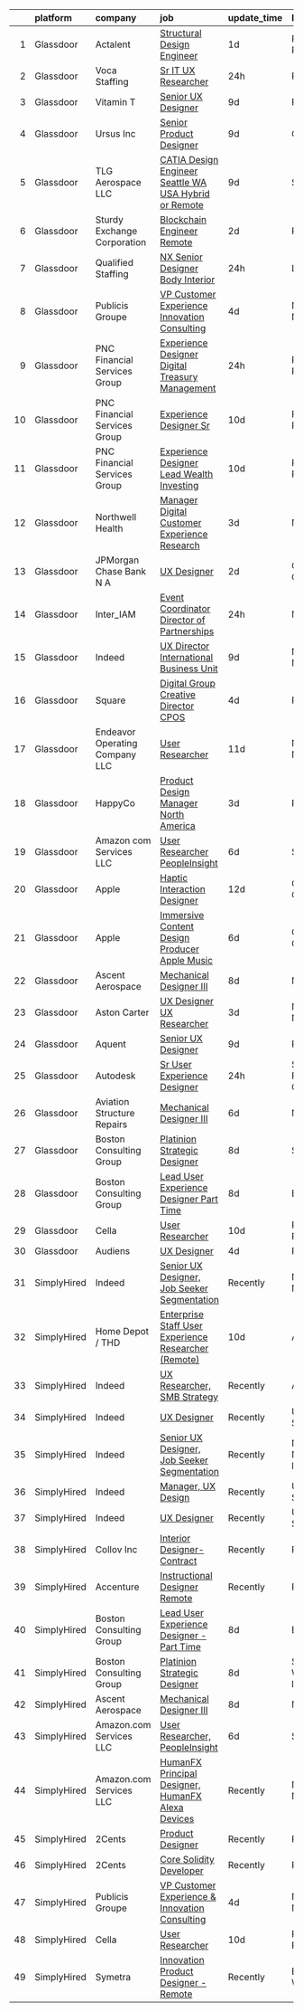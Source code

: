 

|    | platform    | company                         | job                                                                                                                                                                                                                                                                                                                                                                                                                                                                                                                                                                                                                                                                                                                                                                                                                                                                                                                                                                                                                                                                                                                                                                                                                                                                                                                                                                                                                                                                                                                                                                                                                                                                                                                                 | update_time   | location                  |
|---:|:------------|:--------------------------------|:------------------------------------------------------------------------------------------------------------------------------------------------------------------------------------------------------------------------------------------------------------------------------------------------------------------------------------------------------------------------------------------------------------------------------------------------------------------------------------------------------------------------------------------------------------------------------------------------------------------------------------------------------------------------------------------------------------------------------------------------------------------------------------------------------------------------------------------------------------------------------------------------------------------------------------------------------------------------------------------------------------------------------------------------------------------------------------------------------------------------------------------------------------------------------------------------------------------------------------------------------------------------------------------------------------------------------------------------------------------------------------------------------------------------------------------------------------------------------------------------------------------------------------------------------------------------------------------------------------------------------------------------------------------------------------------------------------------------------------|:--------------|:--------------------------|
|  1 | Glassdoor   | Actalent                        | [Structural Design Engineer](https://www.glassdoor.com/partner/jobListing.htm?pos=114&ao=1110586&s=58&guid=00000182ba01a3718f94b22ee131b26f&src=GD_JOB_AD&t=SR&vt=w&ea=1&cs=1_a1924071&cb=1660978046159&jobListingId=1008079990353&cpc=FAE5E775D180B2FB&jrtk=3-0-1gat038t8gaim801-1gat038tmimbv800-6346d5601b55ba1a--6NYlbfkN0ChYVx_I3yfZ_JDY3EFoivtqvi_stwnZ_kRt8Dowt_l_d1ydueao4NE-oUleRJ4yhjYQ8re3c_EmnQibynnB_qV6-GQB9cYjjfu95_I5YJhzBMVV1ON23etcvxQ-FQ6zTpuy3BYcXxg7M-_oq3S-2cnUiOgm6aTrXBIU0rpbsFwrlLeJKfl3EOHkJZ-g7_CGkAhR4WGOioMAJeBeniey1SQkOHTtRrzZNpzM1UaB49DovVlSdPXXjhGRvy30XYxWGvMxci3Pl2sxornRT8tIsSYAwYR7GZyCGwYP71--1wcs6d9NJkiBD10mdpQAYDKPGEJ20noICL8pCDnZCFXLlI8YhUTvhVzEpB6f9fyjYARhdYJPmiFSFW_j-i1ByJtkZl6s8YklFoIgN6RankokySQYFfhizAtdronwdfsPxvrL4rxMjV99ywnRaKeICRzFAfUCfpfDtFgfXTQAv_p3B5z6h6Sr8PvpYtYD3yXCnEZGYnW0g_2Z1JrK_rSFXpsaUE-LyHtOz5wVRz6UBGM2HjbTH_aSuhu0APZ1CrU6prSe_fcfzJN8svvpHK_5UggnQfeioHCfmejfD_gzKI6WzZDDugUDBKufStTsFBfmZ3zPuSGPil0aApnv4NYpl90FY2rlfbGCe6kA60p3P52dNaCzxy7RUDRg7sSeRANXes9Z0mlCaJ6T8dqrmTEL8l5q8dGLBi9zmajj7gQk4eUMrBE6QAUzApvJ6HSJhW5Wa9GlFD9rs_C-ejMzQwS9h1lpDCjefeN-7Sv1FUvx9ShL5CCZEvbmj2woVxvchrMQeS5payofT6kmGWQyRPKWoWw5x9WNf3GNVCq9j0I47SsPTlCg8X_0mctrdzxF0_qujPsuX0v3NIfavibblYq2Hv9hO8lJKq7DhH6oanyIRyYNtH8tTAdDdAxZ4s1vsug-_aJyXAUcoAPubUOCpPpmTfCim7A_v1W7nBieGHF4qsYdBcTSCMLIhyIQL4%3D)                                                                                                                                                                                                                                                                                                                                                                 | 1d            | Ridley Park, PA           |
|  2 | Glassdoor   | Voca Staffing                   | [Sr  IT UX Researcher](https://www.glassdoor.com/partner/jobListing.htm?pos=105&ao=1110586&s=58&guid=00000182ba01a3718f94b22ee131b26f&src=GD_JOB_AD&t=SR&vt=w&ea=1&cs=1_0f92beb2&cb=1660978046158&jobListingId=1008081483185&cpc=82B3195DA92CAF92&jrtk=3-0-1gat038t8gaim801-1gat038tmimbv800-12019204fcf59964--6NYlbfkN0BE1NIxMi_JbcH-ROp8JZ1Q7Gl0zj0qYPSNkFo4TeX5QtA4yFnhFm3aW294hNkD69wEmW5rjP81d4izn5zdPOsp_athUUWmkQs6FsRhEnwd63gVeZW2uzjozRl0aX5-cibPFCf0STLYCiky-PlvtELv5fZrVs0c17dwvHVwteSbKrxH4R8cjwaJDUIKCz311zocEk93sJ3aPacPs9SypbbvzfF_RVEatT_yR4X-I_eG5DolK4chVQ4FnLHkN0lvMXqFgmvo4a0-cM90cAabOX3Mpvg-DFGBU6221N18Hy10ihPW70GovBbTvKKBmWOZzOLqIPmsMP6DvTcmv3Z5ykhVPHp8GNRoa5FJ6Yo1EA-GpSm8b1AkcOZQdP0tl_HHUX-lbz0QgvU4iVNKp9hD34hshpySDUV4l9Lm9MxoUS3R4rcS_MWVUAFO2l9D82Yt2ZPv_x0pVgcjq2YAo6i6oZVTMwaOnn_CdDeMqAOlrb33WFqQbeXnEEmgqIlYSUAtZzTVVKlCUQMl8SE391bTAyrt)                                                                                                                                                                                                                                                                                                                                                                                                                                                                                                                                                                                                                                                                                                                                                                                                                                                     | 24h           | Remote                    |
|  3 | Glassdoor   | Vitamin T                       | [Senior UX Designer](https://www.glassdoor.com/partner/jobListing.htm?pos=115&ao=1110586&s=58&guid=00000182ba01a3718f94b22ee131b26f&src=GD_JOB_AD&t=SR&vt=w&cs=1_8404f5e7&cb=1660978046159&jobListingId=1008065785474&cpc=654405A9B1E0A9F5&jrtk=3-0-1gat038t8gaim801-1gat038tmimbv800-3366455c5bd10e95--6NYlbfkN0DMrcEu7yrtATojKJA7cEzGQ3FdRGWLh0CZQInL4ECGI6k5tN82kdM0OKoro5eXmjocCna2NqwWn0ktUeN7ayRICsBHIQlrYpczEvLmaU19BkqIogT9xBFH1iU7rHDW9BPLckG_hqlCEXLi5X83d4xVS-orLa8UcK5IQbxUHvmUpFjX0puD8i9mKja5QM-f06ZRrCK_srWM4Q0ogKyxKohz9xHAyPEBsxbanMiczcA04rnOxuw52W9_R5wRscF3WF7mUZwBMre8CHDwHQpOsEQMcRVNZAfEn5pdpJ4GCKRTBafuW-WQmHtSJg3PEViQyQkLPASwuDdFKm0onFWMZI4r_VIXDJIooYviUKaDJwQvTcUGIWxiBVQQvm-Lgfpgnd1GzeR-cNcEgeeMHs65d_Szq-2y4od06GRPORYwjyu7lkncrqt3q4RimTzejINhqXwvHGu9GUQoNOAfuaO4uGsgNtTNEqPuILA%3D)                                                                                                                                                                                                                                                                                                                                                                                                                                                                                                                                                                                                                                                                                                                                                                                                                                                                                                              | 9d            | Remote                    |
|  4 | Glassdoor   | Ursus  Inc                      | [Senior Product Designer](https://www.glassdoor.com/partner/jobListing.htm?pos=116&ao=1110586&s=58&guid=00000182ba01a3718f94b22ee131b26f&src=GD_JOB_AD&t=SR&vt=w&ea=1&cs=1_36a5519e&cb=1660978046160&jobListingId=1008065490439&cpc=FB7E4A1762AE5BEC&jrtk=3-0-1gat038t8gaim801-1gat038tmimbv800-0f4990980a094ee5--6NYlbfkN0CT8vBT9H5mqECx2dfLV_FONLPDKpIRssxVwtj05Tmm4rA5I0VNOPdM1oYsK66ov5raO0uADoL_HwNUxmuWPz6b3xAPWpGh6TXvzOMOshkKmAMxoP5OoLxfrKOE-z9l3SkI6eyd5eG4HaiPwODKjxaVlhnoIjchs_VzcAVLh6h7rFCRAEkT6mbF2oLyMi86T-7XMv7_kIb0BP0IWrvAGyLv4lPixyEKCv7CVRgwzEyJjcUCYgH_6iXNL02jWl5ZoWRDB6Ok7F7qfjCXSD9fAS4COzqt-HZ-06dn-2p4tYfLnZjoQhTE759OiAM-tTnIFqP0Po8j1ZTryQMQ19_F9aG2l-Bako2FVBWcCiYkWArhmcQyQW91Y6UWaq1gPlpiAzQqD4saTfWJd_TY2Bma_79QlFrQw3FkB9GqdNLf3hv7SLfDll74xLqkoKcuJRCvAmC0QXpsAS4dkCJ-xqS_wzaqWp1sCV0x6mG7nF59HbX9P3Qk3dLsKUc7-FX0rLbzZOuwz1xlH0DnjpGWL8FwQephT-xtpfCYyVmaiWkbNaEmhVl625W_bmi8uvlJYBt4_bNQHoBYTlQkLDsAmh-R5CB401jVMFVtDLyOwF3UqJFAIinUvyRIQuc4m75YlCXtOPmZ_k1Ymd2ZrD_2v6kfa6q7xv8eNiY_zZ8RsQeclhrz3Qy7iG7tg8Qlu-uSmBtdsi10L0Dz2nC5yZEcITIfDJUHfseTzmqF5-YPVgGmxvAGu7heDY23h-3upJ7uFV4j7HxnSQ4c9h4N21HMwh3h0DDkxxldV4AH_HvKak-dYAqrf1iAJYc4ryilfE9bDKLHxG7F_Sgzv5pCSmE0p-UuzI_BVH0HxZtV5wrGp4ytONiBjbMb9oRrDNtAyo5rOuqaO7MvyN9gAidRL6no9SAkMcrQCGN0Meb0gCKjVcuV9DtTVxNjg5nqLgNdKyXQFExKLS9JC4pv4aEKjBHAkB0JyupqpoqD2qUC3npSZVB4PkdRbzUft5Uo4xEn13sBDC6PQbQ%3D)                                                                                                                                                                                                                                                                                                                                    | 9d            | Oakland, CA               |
|  5 | Glassdoor   | TLG Aerospace  LLC              | [CATIA Design Engineer   Seattle WA  USA    Hybrid or Remote](https://www.glassdoor.com/partner/jobListing.htm?pos=108&ao=1110586&s=58&guid=00000182ba01a3718f94b22ee131b26f&src=GD_JOB_AD&t=SR&vt=w&ea=1&cs=1_8a45e0c2&cb=1660978046159&jobListingId=1008065865434&cpc=F41FEAB56D215062&jrtk=3-0-1gat038t8gaim801-1gat038tmimbv800-0040c5469c466f80--6NYlbfkN0BKgzQyzTF1Q9mOsR1amaS-juVGLjHt5Cdom-gEF9y-xWqkDHxzYyAYpJ3zUcDhxz4Ucf0zofPiYoEIDmBTRbiOZ55wDGzQ3IoJ104kSJOEtv19uoBn6H2Uul8rVc9knP6AVoyemQZ36veN3QI-BZuLQyoIs5b6xvEs0rEnx54MoqeORBjUJloUumLEXEADN9n21awq2mYudNR8hntbWatYLvMf0aV50CsIyJ5wJ8F34JCEx-uLFR8SnA0q5h8x0bR4oVJXj7xVKojjDmaqpxRKwQ_0Z4pbve5rWF0HSaMJsm6zaXjzWgKd9iLb74htOtJcarMf-aGf3HhMdnlNctrsHKXXzRESwoyRex1KYZ3FEOeIinUhOUVUP5Y8KazMvpQPypdBGQhqvp5PmG_GrGk-L9qbtRUa-TBjzWVsGzvO1Htn2Y8OaKZ95XTxb4bo5BHla5UVUE0Sh8wFx9eZfxZ3UMWhur-qkVdKCEQoscyH3edgxXcK35paTqtCCDuZU-qRI8C5hfqDj5YqNNjLOTVess7WulUQims%3D)                                                                                                                                                                                                                                                                                                                                                                                                                                                                                                                                                                                                                                                                                                                                                                                                | 9d            | Seattle, WA               |
|  6 | Glassdoor   | Sturdy Exchange Corporation     | [Blockchain Engineer  Remote ](https://www.glassdoor.com/partner/jobListing.htm?pos=122&ao=1136043&s=58&guid=00000182ba01a3718f94b22ee131b26f&src=GD_JOB_AD&t=SR&vt=w&ea=1&cs=1_984fc331&cb=1660978046160&jobListingId=1008076436726&jrtk=3-0-1gat038t8gaim801-1gat038tmimbv800-00eff58dac326956-)                                                                                                                                                                                                                                                                                                                                                                                                                                                                                                                                                                                                                                                                                                                                                                                                                                                                                                                                                                                                                                                                                                                                                                                                                                                                                                                                                                                                                                  | 2d            | Remote                    |
|  7 | Glassdoor   | Qualified Staffing              | [NX Senior Designer Body Interior](https://www.glassdoor.com/partner/jobListing.htm?pos=101&ao=1110586&s=58&guid=00000182ba01a3718f94b22ee131b26f&src=GD_JOB_AD&t=SR&vt=w&ea=1&cs=1_20aef247&cb=1660978046158&jobListingId=1008082241873&cpc=6193B0C32834B022&jrtk=3-0-1gat038t8gaim801-1gat038tmimbv800-7424ca50acfcf438--6NYlbfkN0CuHctNuFElMBHdQUBd6tkAsPlH7nnMoxjz-rMioF3uHCUJyS8Qvh7funmA-LkWf7lX3XXktjS_cyfOt5C8cplM83WjbwAQe7eG0zztrWLF6KtF_k8hgTDvh0MChKmuryoNSyhUzI4PKPI8u4RMHtep96Nl8xzq5TkwFUvjnSykJtvu50aVrgq0Ti7vTo_sI2yvN-DksT32dEVUHumoENnyuhtRl5hq_6VyWG2xk84dXSzD1kwGtcD9nuOAWVi5fUO3xuNOpuGlk423uoXH1NvMdpSRohBO0v8dEQIQKQ2f60r4gPIDZw3q4mJXLcbAf4Flv--0ZSaW5k4YKhHLnT0VqrB4UaXkfZDOir_Mg9rN5LNBaE0LmQ53WOObNWlR3kfx4aU259MKR7-JjpXK3ken5V91auv6FnPitp7nECur-M6NCsvPdbI9Ny3zB173Lue6YAyOrOGAkL8INkqH8kMfWYkGkjtXb_jl9yOfsjchkPLKfzMEIe82WzpiBw_Aa5B_TeLkbAtIModoE0kgHuA-_Wj0VUgha2zo2XA4ZiweNCXgzG_lHeKviBBT72rRmkAy9cWAn0dkYrPW6Xq8H1gIGpX2Halhqp2Jg9AS0aF171_cC6ZtpqpevdnFBx7mEn58e70JoO_7RiSUHwyc2R03B6E1M-_1jgbY3x0Mr00lrsohShOM2Db8CQv6l0sfsC2WWdw5TpRvwPnQVRDla39Q)                                                                                                                                                                                                                                                                                                                                                                                                                                                                                                                                                                                                                                         | 24h           | Livonia, MI               |
|  8 | Glassdoor   | Publicis Groupe                 | [VP Customer Experience   Innovation Consulting](https://www.glassdoor.com/partner/jobListing.htm?pos=102&ao=1110586&s=58&guid=00000182ba01a3718f94b22ee131b26f&src=GD_JOB_AD&t=SR&vt=w&cs=1_1d81445d&cb=1660978046158&jobListingId=1008072427438&cpc=5EFBB0462F9C6B7A&jrtk=3-0-1gat038t8gaim801-1gat038tmimbv800-99be2620ae6f57e6--6NYlbfkN0D_XFSRfOpY7hhzl86VUrgfgdzYRVdqdkK81Ka1OFk9uoBeHTQ5PA0c8DCk8CaDkiZvQ96cH1tiaXHMEJoauBatExTpQpw97-GrDpol1FQi2OLNvwIp-o1TFj2a8PbDmwgXr2xxZPfFI2xXGM7ZEo47pdX301DhuBOI9Uz_xnp2w4aAxVCWaSKI7x14C1fLIQe9dGH79h4IT-C_1HysoenYRaNmwHAN3AwARJDajvzV-hXHZf6VAbYCJrqlkbtqCJbCVOaxRlURd4qqAQx-v-mewZYUN_opJr5Q7raV0xARjveXZ1Xks3C2aoMjJqDracdJw6N4oqLAWqcIE4avW1vg8NdZtfYNDBjIwa_BFOJyGZohGte79lnrdaZU5-Xh5CdQFboeXZiu2ajPsvvEoEUcaKWyEkR2KnsWvzD4ql0QN67LUzvwx5S6MwkgdsCI510t0GIs2_dGOpSbWidf5XiBNSY12E8mvfZB65yoynSMZUbCHSUk_jhnzegmo_pqXGc12X7Cy1eM9R44lfzIVOYC7dIcQSmmQbNtDH4nxqcq-WjQQsjsmOZ3zSst8c-19yXvhE2zO4vyP7T3iuQ7qIuw)                                                                                                                                                                                                                                                                                                                                                                                                                                                                                                                                                                                                                                                                                                                                                                | 4d            | New York, NY              |
|  9 | Glassdoor   | PNC Financial Services Group    | [Experience Designer   Digital   Treasury Management](https://www.glassdoor.com/partner/jobListing.htm?pos=103&ao=1110586&s=58&guid=00000182ba01a3718f94b22ee131b26f&src=GD_JOB_AD&t=SR&vt=w&cs=1_2126581f&cb=1660978046158&jobListingId=1008081148874&cpc=39A4E8CE329AB187&jrtk=3-0-1gat038t8gaim801-1gat038tmimbv800-18bf3a10ab88074a--6NYlbfkN0AMofH_6zXbiqn6xehDj89HQNfpf30LHk40Y3Yl5cZTpm-EXukPQNetNbgZyPcaSjnHfOjC2LRvX_eEPpLsAwnOetI8egNkjpftUgqKr6eYif8MhM_f6H0jPIMt3Ne-Zl2Yw19OkHY5pMvsAt5qZW90Yb7dWT2aRTeiG4KrwSWKuJIcCxMi1WaOI0O8jSuH1vRIdX6nbFYfESxTnSl4jilbRcCvrvTP_kL7K4fLkvzxCg46Q1c9I87xBgR9TUWmD-cxE-1D_Aumw8M3X5I2flpuTogiznZTqST_6lU3PUtra_7G6jFKIwT-h534rYTsl9oZqu3YVQWfZsJzNgiOPfFT6DuXlIxRjV_c-pHn-ZFBmrui7OOKb5MfCfd8R2P923fj3jRBKxjUH_9-B6xZY7K99B7oe6JApJiLf8nH1Lg19toFS1oJGDWzR6p_KNuOjCrZf_MuSmrtsIicm7NVAIDkDZ1PS-gGMDHlFZOPTIMR7dZFdZaozwv8wIMZ8fcVirCEjDOhXBpithfLv073jBydsA6G1duke86RzCqm91be_8ff2IQgTii2_AOrv3lzm0f_6QJ_RnN5NV7C8goprG46EAI00F1S6ZR35JhyTi0zB653jpTKzG5z7nmgjdF2ugnmiS6Xxy3_Rr167x0AgBnZqhlCzQMfAwQZCp-Smrsq3M6cgqUPIIumfnseUZlJjEnhSegAv4_Zj5rJnKXxCWeCELIxTkKg8AN_uHzkeX7WnJrD0AG0XzXSTqR4rady4uofEtV8dLxUSvi7q3EWTVDvvfXrT2lbBrNuiB23Ye5iAZJeprdCwpN9oIWoldVPxVfQQw6J9rmsRIhZnc7FvRFWSrdU-u93XX37EwdZLLupGW4utVPZjik1aiGi0Q8hZGu2I7gG5dXHDVpQFF-riMGkg5QfrQptJWskJlHcvcGt9-4pWz_XI0K3tSpt2fg9FUPi5qPHSxwTIo7NURkr3MaHF9zjFkXcKgyEn4rJ0HTqSRi32J1VXkZmpZCh7LHn4ZNPHYGfnPUtwBNzgYq7c5nEIA1FzbmilKY7TWZMuGqGETVcwWRty77kYVaGnFFLssBwN1eqGNsPG6-2JKDehKTtate8IN6HVyX4NN1ODI0QgvQH33x1GrQi1wTyESS-SFskq0Y1FynqAdkT4skCbCv1XURaIuXItzvo9K3r2_OuNXrRZ7gNtCgGuZ0d6jAORfdWFlWTcvltuQXciW9V4INBU8iE8W_-aBvUYJNEwWjlnfcXUUWP_NjvgQb4rd1OFp8ZmBpmvOQqFUuJsz_lNItr)                           | 24h           | Pittsburgh, PA            |
| 10 | Glassdoor   | PNC Financial Services Group    | [Experience Designer Sr ](https://www.glassdoor.com/partner/jobListing.htm?pos=104&ao=1110586&s=58&guid=00000182ba01a3718f94b22ee131b26f&src=GD_JOB_AD&t=SR&vt=w&cs=1_9e140613&cb=1660978046158&jobListingId=1008063338567&cpc=5E31031E1AFF45A7&jrtk=3-0-1gat038t8gaim801-1gat038tmimbv800-1c7a07171465bf52--6NYlbfkN0AMofH_6zXbiqn6xehDj89HQNfpf30LHk40Y3Yl5cZTpm-EXukPQNetNbgZyPcaSjmthf04v4Hn70kEnse7QIXIu-k3WcpGbzkHpJBQeZHtYgYi4tvEJ_aEJDcVO_onEIoi85OMOU1xw07yp2VeNIFCpd8ro5Qi2AFFb4yyHD1a8daQMgqK6gt9nVG_a4TJy5LIj9APIY_nn6vvbYnwlmTGk5jWDY3XNuJsyd3F-Rx2LD9v7R5VQuweu2mLuqftfkx0DNIIKIuiC6mc3ErFAEoNJOCLbSLFQjacnW8JLwcoZSJuadCdYYwhWZFMX0ooxrUsUpBdaXWO1FCMR3UB8qCL13-36mJC8DPNGxydEo-P4kZUCavjmDhv8eVvLNzwo2zewpRXpz9MnO2KSmSmzfe4sOZeBWhTWMpfXY-XNhTul3PJDn-5FQWmmjqGxWiwdMfjkakt6bTsrhTfbUpRR3WzyzGjRkn-sBHwTX_KZkvpgNhFenmUUrkkxxk4IYFqQd-xAoyerqjtOkLYF8Wzq5Jp8II8qapg7G058aRThKBnUPJ3Jc_ERABoK3aKoqlGpWhLSw2wSL8gVvgKAT0hGXmWtnfitIbKvvxD4ia-TTMf2VQqmtVAVtezM5nDqzj_ji8lWAldHPPyzRz3iqF9Jj_6lixv8kn2oISdhzLBrIV_cGfnenjg9HwpoBUHgpKLvVvUsXI84pXRHL2onuJ0M34rr_luwdm7Z7Y6RcLivoujilYJYPqXaFlnrNWRV4pYl0ukJkRh2_-ZSjVQWFT-DVPStoXB3Kqq7vGE31n86hvg7THaXLUasKTn-dBlrNNCXac5xamf76lbKAugA3SghF_-SJNiEQljFcwEsKft8Jb-1swsazlUeM2qQm3MLywj7kPZNi135qmP1pzviu81BOhl-3lI2wVfkfHWIHmoQNcaSb9aD0fx6ORD9EMHiSD2fBiR7IO13BEc1RTfSgTmcMIMFsCd4Yi1Bx1JTjqiA1xDOMkWltGg34Osqnaig91WoInBGf4jx-yGjFLbaXQ4VMaPYBc27d-NUs7LnFcrnLz4JDiBa7C54hkMo3w4Z6VRau7NI5lwuXd4DnXVUZQg4pcAK8swJ11OCebmJYy99SJChL1ROypY8PhCFTWyf7li5Jt20X4KHf4ZHnkfIwrjQ9U7WTIHtH65aGh_7gmo0PHVBZ0nsQC83aTP)                                                                                                                                                       | 10d           | Pittsburgh, PA            |
| 11 | Glassdoor   | PNC Financial Services Group    | [Experience Designer Lead   Wealth   Investing](https://www.glassdoor.com/partner/jobListing.htm?pos=107&ao=1110586&s=58&guid=00000182ba01a3718f94b22ee131b26f&src=GD_JOB_AD&t=SR&vt=w&cs=1_d9ca0655&cb=1660978046158&jobListingId=1008062559211&cpc=7AD1D84939BBEEF3&jrtk=3-0-1gat038t8gaim801-1gat038tmimbv800-d41e002ff44a5ac1--6NYlbfkN0AMofH_6zXbiqn6xehDj89HQNfpf30LHk40Y3Yl5cZTpm-EXukPQNetNbgZyPcaSjmWvuWF9HGT_269Ooj_Bbv3xTyUjL_52GaN0r4aaHAfIJMdFYlj5kDfMkm4ldcd8vd3aST5mZILc8zwv_OayLxBbyeQuHCDpIlUEBqlKLIVjEvFoXPos8LK90qvczYTtojvAz8KkGXiZqOteoqGagDLyDmuuzGBE_EPKaimXvmHxtpj7Uti0ekNzRU-pKbk05AhYJ9hTybgQH3Ilth19-1zMO_h2LeY6s8FTRhUpf1KGa4TswnIHkIy8OIsiRqrZY5qM004U8ffyj9JBu1b5P_eyS8AvdXyUAd2ZbWxe4fF8iwBezoUfg6cjWi8w4baYbgbzW6TDyjPVtwx1CZV93xPDOhhS1dfFZLbtppJ760h-367x2gHi-KJZf3OIMd_dFTNTA9VdPFAs2NKwBHen_qI9E-xv15MwCVeopoFiSZAo0RTzyiw8IFmvRCtiYLNmDXBpqcFVi05ALPVUGULmt0o-f_0obZgbnGJ4Z5UD2v30WdMkmNi01aH-vkqJfxLoecPuU2qFA88C41tUysgfQF5zOSZSvvPhiDwUBw3B8vNIA76JGariDoPECWWbNtSf1jKR_YAt_LuQxJxjHJbWZsOLWtbkhqiQUZfxi23EU4Or-mDKJhPj9XdO7jbi_3oMUh2sAk5gEziXMfmsZIKMPjK9KHV0yk90FwcKKd_wsCMg_-LPRHns2nsca3Sea1LrtP6m-DUkQ_1D4oqjNng560lyrXstcFA2r2oNB5TLgDyxOVgeZPIu05oI1jW4l7Px7zlyux7iPF4UGmnIMvCG8bcq490iurlak0WC5Ov-nP-7oEeZx05ZyTAPEt0Zt7YACarbo8-QQJzGvZZj0jNiPPyUayTFl7Dxd6CQtaXVewmbWr-V3wTvFrEVxAZuJVIN-T6O6ydPvDZDe-xAnDAc_9GKUYZa34VKrqW1qKx71iXcOChTSr3Wt6oJ-WMoNHxy7k0z91ggBtjazN5k5a570xxA2v-0Ixku94VKt6HOo4P0m2arZrNl1xw_3ZPHh6k4m9lpaI74I9VIVBIXsZ_kjsyFLfQKlguO6F3mKGZbV7D0C3QFKPJ8eZfVfthEllwbnSmPWAhxRKb_c4qxY3PIbqG6-5xHLRC1-tX8RVqmQVzAGUOD6EaEKwiYyYbMfGSoi0VTVn0eY-xJ5A0cfihgzlo7EXCBoCOGrW7sniwd5-ML4_hokb20jktKfXY47eF5cF3xg_Dhj-t_VOzAeMhrutr5nsTIkAWjPjGhASRJnRB85ifUX9nU1PQ) | 10d           | Pittsburgh, PA            |
| 12 | Glassdoor   | Northwell Health                | [Manager  Digital Customer Experience Research](https://www.glassdoor.com/partner/jobListing.htm?pos=113&ao=1110586&s=58&guid=00000182ba01a3718f94b22ee131b26f&src=GD_JOB_AD&t=SR&vt=w&cs=1_d9b1d0b5&cb=1660978046159&jobListingId=1008074844388&cpc=F41FEAB56D215062&jrtk=3-0-1gat038t8gaim801-1gat038tmimbv800-fc022f85d3b900a8--6NYlbfkN0AZWWK9Dkq8A_dUHCdj_uLeVWsWS91-0wEhlKVHwzSsO9Etv9WaFTD0YdZedibhSBs_AidpMc5okhucwQ3qDq422HNFwM2on2Hs7x3WFCypOLI7iO5i1l7VM2d_U2slGIIiDblGxlFbP0vbtFBJ-LIsKnMpTrjoIDdrA40tY69HsS-FlX60wwFpugt0CsaAtYReyjbk3VWs2od236orV96Tpnb-QtyWM8h1Qmb_2MXwOgubyXD4f21SRPqL7BbRs3Uvk6FRNLMiMJGGP7HL-zklnAg3w6CQJFHy0dBXcG_bnZR749df9veClYQsYU_JvU50902SoP3B5_ZPhhBkTVO34Jq9kQdJvoJXjyWDlMOXySnzAiohSZdwvqyRRQefqjWXFFj8ZaBYke2kYVqmmzWygO57QxR4zMTv4fVU_KMMtFItZfyrf3ZrhrROvjvTkeTppR4XenAGZbqHjzCNalKCD7SZL2R0yYu4E66zbNNVynO025qnsZXnkndqZg6lOFSRdLQ5W6M_yigGALCcva-ZSr5nAWOcEFUVYXUeIl1zZzeaz22-SGM2eQKp4y5vYH6K6tYBQcfulOJ5R45SOdmzwfEpu94Aqpd7Jh7iVtz26GgYEGYT3hf_M0h1ftoSe9793z4f-KXXWQBDiAvA77VF3ROx6VjtxQ9KwldeHdoz1mOID-qHmFyVMRoNg8lbHMwhbqqgpf66ZNnIyVpVMcnjMvJQQbXH5LIoQ94auObGXVcDYLNnoyzCpSXKoGXaOhRpXZMRzQEepwL00j1QBQpJR04pW67sYhYY86Xq2uWU8n13BxFacDKgrrg4jYKK2VLBuS6IpedNYawAs3UOI6TB6wpr26qAhCYRthHaF2BwpKtP-jRElmpCKSy65Vntu9aUg_2CaiJigUsXj5l6OqmcBK9xn3CX35F7Yara2dlMoLY8uUNTiqClqoFXjTQ4-6bXI9itEmYa1V76UzwLHp7wNyOIQQ1SasD4vbRqujkdnekPay0BHBrKQPOhSwwB73kaZCY0-oBz1WQ-iH1e75ZGnHmu6_QXTZomMhKCJWa_e2bWNt2CEH8riL2sJ6A_dmY6sApwFTs2nz89t09UFtmFWaBy3KD4XGeziFvW1BPov-j7pKTlI8huD13raSZB1oSAOTu29-mpkg%3D%3D)                                                                                                                                                                     | 3d            | Melville, NY              |
| 13 | Glassdoor   | JPMorgan Chase Bank  N A        | [UX Designer](https://www.glassdoor.com/partner/jobListing.htm?pos=129&ao=1136043&s=58&guid=00000182ba01a3718f94b22ee131b26f&src=GD_JOB_AD&t=SR&vt=w&cs=1_f5c9ce59&cb=1660978046160&jobListingId=1008075451954&jrtk=3-0-1gat038t8gaim801-1gat038tmimbv800-801dee827836a501-)                                                                                                                                                                                                                                                                                                                                                                                                                                                                                                                                                                                                                                                                                                                                                                                                                                                                                                                                                                                                                                                                                                                                                                                                                                                                                                                                                                                                                                                        | 2d            | Columbus, OH              |
| 14 | Glassdoor   | Inter_IAM                       | [Event Coordinator   Director of Partnerships](https://www.glassdoor.com/partner/jobListing.htm?pos=123&ao=1136043&s=58&guid=00000182ba01a3718f94b22ee131b26f&src=GD_JOB_AD&t=SR&vt=w&ea=1&cs=1_69a8e143&cb=1660978046160&jobListingId=1008082003271&jrtk=3-0-1gat038t8gaim801-1gat038tmimbv800-23a4ac9b58bd7198-)                                                                                                                                                                                                                                                                                                                                                                                                                                                                                                                                                                                                                                                                                                                                                                                                                                                                                                                                                                                                                                                                                                                                                                                                                                                                                                                                                                                                                  | 24h           | Manhattan                 |
| 15 | Glassdoor   | Indeed                          | [UX Director   International Business Unit](https://www.glassdoor.com/partner/jobListing.htm?pos=111&ao=1110586&s=58&guid=00000182ba01a3718f94b22ee131b26f&src=GD_JOB_AD&t=SR&vt=w&cs=1_8a67cda2&cb=1660978046159&jobListingId=1008064793981&cpc=C4A69CCDBB3B9599&jrtk=3-0-1gat038t8gaim801-1gat038tmimbv800-83c994506a5b7904--6NYlbfkN0CiRNM7CVr8YueLFKlzwbFWI0o7IjV438l4sVrvKZ0flpURU_mqoI8EbsK64YRr3ODu-8h7Ziiu6H8DRyUh-fCgefPVbobYL8Pb-_6nCRB8eJjoJuMYULuBYZmklPY7CyxQVsbWeA5pn0Rn0P1GtSeUtsxnQ099bmdHLcjqaC088RxaeaFNvPcKdGwvuRYGktNN1MMk_rALZirb36axa7FheutFUkxDC4EvBAKjx5G-z1xcoNSjL4qJAP3LbaVk-g1iqQY04M4XAnmuwx3ulaw3y3yowBdXfNer5HfKSYLECAN-yBxhcI1-3CqiI39JCq0nBggy7fA4o7vdDNFCbmRK8gN-eb7VNl8iQyZtAWYbWpd1H0U6qTcfQtZx8VTtgcCQRTRLtEo5hyM89C2lF_MFyTk50qpWnu-SYXIOnde3pULiNLUj6lf5ibJacxM4xR3Xjk95enKTmiJszyRYKXggg7wXiyNqz31PqNygp0s7Vs2VcD1ThH0aZpCUl1cRCtKEM3r445a__eSHWS9bsNUF)                                                                                                                                                                                                                                                                                                                                                                                                                                                                                                                                                                                                                                                                                                                                                                                                                                     | 9d            | New York, NY              |
| 16 | Glassdoor   | Square                          | [Digital Group Creative Director  CPOS](https://www.glassdoor.com/partner/jobListing.htm?pos=124&ao=1136043&s=58&guid=00000182ba01a3718f94b22ee131b26f&src=GD_JOB_AD&t=SR&vt=w&cs=1_72035ab2&cb=1660978046160&jobListingId=1008072943733&jrtk=3-0-1gat038t8gaim801-1gat038tmimbv800-b60cda63394609e2-)                                                                                                                                                                                                                                                                                                                                                                                                                                                                                                                                                                                                                                                                                                                                                                                                                                                                                                                                                                                                                                                                                                                                                                                                                                                                                                                                                                                                                              | 4d            | Portland, OR              |
| 17 | Glassdoor   | Endeavor Operating Company  LLC | [User Researcher](https://www.glassdoor.com/partner/jobListing.htm?pos=128&ao=1136043&s=58&guid=00000182ba01a3718f94b22ee131b26f&src=GD_JOB_AD&t=SR&vt=w&cs=1_2467844e&cb=1660978046160&jobListingId=1008060385314&jrtk=3-0-1gat038t8gaim801-1gat038tmimbv800-77f36a4c45207d54-)                                                                                                                                                                                                                                                                                                                                                                                                                                                                                                                                                                                                                                                                                                                                                                                                                                                                                                                                                                                                                                                                                                                                                                                                                                                                                                                                                                                                                                                    | 11d           | New York, NY              |
| 18 | Glassdoor   | HappyCo                         | [Product Design Manager   North America](https://www.glassdoor.com/partner/jobListing.htm?pos=127&ao=1136043&s=58&guid=00000182ba01a3718f94b22ee131b26f&src=GD_JOB_AD&t=SR&vt=w&ea=1&cs=1_5a3218f7&cb=1660978046160&jobListingId=1008074103603&jrtk=3-0-1gat038t8gaim801-1gat038tmimbv800-3994115f2e2e5f1d-)                                                                                                                                                                                                                                                                                                                                                                                                                                                                                                                                                                                                                                                                                                                                                                                                                                                                                                                                                                                                                                                                                                                                                                                                                                                                                                                                                                                                                        | 3d            | Remote                    |
| 19 | Glassdoor   | Amazon com Services LLC         | [User Researcher  PeopleInsight](https://www.glassdoor.com/partner/jobListing.htm?pos=125&ao=1136043&s=58&guid=00000182ba01a3718f94b22ee131b26f&src=GD_JOB_AD&t=SR&vt=w&cs=1_9b256511&cb=1660978046160&jobListingId=1008069900162&jrtk=3-0-1gat038t8gaim801-1gat038tmimbv800-b43c760616da6fc1-)                                                                                                                                                                                                                                                                                                                                                                                                                                                                                                                                                                                                                                                                                                                                                                                                                                                                                                                                                                                                                                                                                                                                                                                                                                                                                                                                                                                                                                     | 6d            | Seattle, WA               |
| 20 | Glassdoor   | Apple                           | [Haptic Interaction Designer](https://www.glassdoor.com/partner/jobListing.htm?pos=118&ao=1136043&s=58&guid=00000182ba01a3718f94b22ee131b26f&src=GD_JOB_AD&t=SR&vt=w&cs=1_f96bcb85&cb=1660978046159&jobListingId=1008059355189&jrtk=3-0-1gat038t8gaim801-1gat038tmimbv800-dc6ebfcb211a61cf-)                                                                                                                                                                                                                                                                                                                                                                                                                                                                                                                                                                                                                                                                                                                                                                                                                                                                                                                                                                                                                                                                                                                                                                                                                                                                                                                                                                                                                                        | 12d           | Cupertino, CA             |
| 21 | Glassdoor   | Apple                           | [Immersive Content Design Producer   Apple Music](https://www.glassdoor.com/partner/jobListing.htm?pos=110&ao=1110586&s=58&guid=00000182ba01a3718f94b22ee131b26f&src=GD_JOB_AD&t=SR&vt=w&cs=1_fcbcf3bb&cb=1660978046159&jobListingId=1008069556268&cpc=3BA4CE39D5B5DEF5&jrtk=3-0-1gat038t8gaim801-1gat038tmimbv800-66f7682de66826e6--6NYlbfkN0BvKrLyj5gPmtZO9T8euul8TCxuuKNOtzRJOomxnwSEodTz2Bc-sPZl29JElYHfcoRyptQvj7xlkriqhxG50_dXLQzgfASxZAP8PmeLh9zWp-pplDUED6ovo3wK-KMzZ6GKsOSk90PpRLLD7vZEAfVFM9MGcY7Wc_GSrB7jRN1ff9RwXw_K0HsqM8iLXtheBU21o3L95oPZ82qCi_DCd2-no-915iWfiuuHSna63cPeWxzldkeX7WqzHKcIRryuSV3s0EVf8M2aVDepp50xf2zNUO7g7n-i8ylKLsEOM7TjymTdA0K9DXktnm9Yi02i_AxCMejDbL8YELphD9a5tg0HhSyfAKAAVSly68b6XU2njklKi4-kYt6BSdu9ZcrsFKIl7zDVp5uwP3_4pe0vltHud_zDylDSJAMXtUvBI619PAyAAAwFq2K9LaD8vnKZUPofuHuc4msBjng48qZMIO3Cq_c54qsCl0A4Xute09x336Yj8bFCdIR0fZhjYx6XWZGPaVO-cHKhTWx9yj-LdaIaqRMJ_jaqde7h67rEolqw-o5kiCehusEoeRsmFuLXi8N_BMya1qjHZihOWjgG5EpTXLOh5W1w0Mi1d5sUIyrDxPweH7uzoXWkYJCZDJnOnD3zM4WN9m-bsfyzoYqMG7DI4-w9qMN-kiwh3YqV9HsWyTIyPMt_w9afOK7z0z3T8CkFw3Kk9RQ5kfMLk2GUr7OCmsPlKuW5tVDbS0C_aGf5bIQ6v8TpGHYKOKVY6U2mYUUw8MlkxjNRilpD20FcFj9Xj2U2buLLQdz8hRfhMpHMUTfKKu2tV2cG0duvoW05O4KYQRNGadmeY4f21WlbOA66LYcW8Sd2iU-MllbRAQd6clXVNYhZBghWShYYSu3EUfqC8F5ktMRaf8Wto8xd_67DeLm0Tl8U-S45dAN6xy7GPRpdsSqVsxU8DSThi37ow-8neqaM7EQ6G7l2RSdYFzP-nWQImzoLOrE%3D)                                                                                                                                                                                                                                                                                                                                                 | 6d            | Culver City, CA           |
| 22 | Glassdoor   | Ascent Aerospace                | [Mechanical Designer III](https://www.glassdoor.com/partner/jobListing.htm?pos=126&ao=1136043&s=58&guid=00000182ba01a3718f94b22ee131b26f&src=GD_JOB_AD&t=SR&vt=w&cs=1_b7cdac86&cb=1660978046160&jobListingId=1008067293225&jrtk=3-0-1gat038t8gaim801-1gat038tmimbv800-5faaf316f1bb4863-)                                                                                                                                                                                                                                                                                                                                                                                                                                                                                                                                                                                                                                                                                                                                                                                                                                                                                                                                                                                                                                                                                                                                                                                                                                                                                                                                                                                                                                            | 8d            | Macomb, MI                |
| 23 | Glassdoor   | Aston Carter                    | [UX Designer   UX Researcher](https://www.glassdoor.com/partner/jobListing.htm?pos=112&ao=1110586&s=58&guid=00000182ba01a3718f94b22ee131b26f&src=GD_JOB_AD&t=SR&vt=w&ea=1&cs=1_0d2d023d&cb=1660978046159&jobListingId=1008075188583&cpc=F41FEAB56D215062&jrtk=3-0-1gat038t8gaim801-1gat038tmimbv800-cd1300f5aba6fcb1--6NYlbfkN0ChYVx_I3yfZ_JDY3EFoivtqvi_stwnZ_kRt8Dowt_l_d1ydueao4NEv8X4QANiVn_gRWtx91__PNDfmIkRIx-R96tGo_9SMxLV5pZ-3umaO2JaFZzT0ER4IagmN9WbYQyqLTi6YZMh4GbRQdoRFZmHNH-fcaMovnTiqIZUo9ZoAXLiwjPv_60KewLTPfRa-Vd5q-4t9tauS3rb-b8APtwcq-du-bTspqdh4Pw11znThjB9zfXKpxP695uCcNy7JK9L1JRTVOrptpXDV4lHrcT6L5jLbGTiLXmGnghVcNs8FdHdq7za00ulMXg3KPYmBVQmbWW9xHo5zukCrJqin8gN7GeTfCFnVjGCIbRS4JvhPZuZhyiNNFf0mQfub-6OYGxzkPvmG9zbSaffs4OpUV_xAbcRf_X2CIVcBoEOV6OG7IKUEcuIIthpJemqOx3-4-wSdPc8kZ2INCVPRpeqRbOc-uidjuMneLBFZLoDdive99gLIWBXb9njfb_Vk6maFbzX9BgDCBuW8ymuy_6U9bBr759MEy3CymuOgtlRkkI_3Znl9NBtk7Nkx0K1ULLUic6aCGKh81uC-91rYKdxEE1ktFdsBUeLYJ1u2ahjhxAnF81YNszhmWEsoTxe3LEicUhSWj3IA9ABM6hLWNVfu5-ao-a2mWRoRp3_vaIX7Zhd9gFcTBX2i_gS02OEkKkWR8rDuZzKuZEqV6uT6m25a1LCCsFewhWlcZVUHoHwP2Q_ygwm4mnCwmTQKQf9JHXmmKm77MNlWe9PIf6B8lFL8Q8cCjHXN4DMTId5GBj-lPfLyS118ptniV6mRXzT7bXf4kpXVioBUvgqO-JlFOjgtSkb5KvEFc6dnoJIGL9uwrMCx4W9DCa9jsJDtcPqWHPGJyhoFwVxbEYd9E1ussUZ-Wr3Y8-lZ9dDB2MHryjJqrcSIBaMF8tO3QaIEzoXkVwoitNgnkopMESoPQ%3D%3D)                                                                                                                                                                                                                                                                                                                                                                                  | 3d            | New York, NY              |
| 24 | Glassdoor   | Aquent                          | [Senior UX Designer](https://www.glassdoor.com/partner/jobListing.htm?pos=117&ao=1110586&s=58&guid=00000182ba01a3718f94b22ee131b26f&src=GD_JOB_AD&t=SR&vt=w&cs=1_ec891e46&cb=1660978046159&jobListingId=1008065863486&cpc=8795CF9063CD573D&jrtk=3-0-1gat038t8gaim801-1gat038tmimbv800-a645e715db40dc80--6NYlbfkN0DMrcEu7yrtATojKJA7cEzGQ3FdRGWLh0CZQInL4ECGI9gD0Wolx9R2EDT7B77c2cSXaTIynn54IG_C5TMrsmAt4cS729WZb8n5aR5g9Fe20EsSLu3qN0hoU-IT9beNtvc3Oj2kCWe44E8rLXGmpb6rX4LYamURg9fsFM8eLNJeOKWAqf89Z6zqrJSGdKvU9KbABdMgzYjE99BrZmscmx-JqbNBPbcbfDjihluXLn96I3hmi96Wq2qei4nLE2Dic2ImLw_JuUzaXMEqVpCRDh2mFK7NQvboFjT1hKTn8uh3r66GYBUVFzwu9efNE1qpiazD8nJboBjhbNxdaJUaa3YWONxoO2AXKbZrDpk5agL7uA9DDmxDsHd7ThXLf3ZnNpKtxQfWrdUWTGWmIkRCy2dRVWIIDIfhd4JOg4oGwrwvSUjqn95A3JLQr1mJrUjrWLmefhZyK22vwX9zEGJ-3uFP)                                                                                                                                                                                                                                                                                                                                                                                                                                                                                                                                                                                                                                                                                                                                                                                                                                                                                                                            | 9d            | Remote                    |
| 25 | Glassdoor   | Autodesk                        | [Sr User Experience Designer](https://www.glassdoor.com/partner/jobListing.htm?pos=120&ao=1136043&s=58&guid=00000182ba01a3718f94b22ee131b26f&src=GD_JOB_AD&t=SR&vt=w&cs=1_25a1e44e&cb=1660978046160&jobListingId=1008082184691&jrtk=3-0-1gat038t8gaim801-1gat038tmimbv800-74eac25e2bcfcd1f-)                                                                                                                                                                                                                                                                                                                                                                                                                                                                                                                                                                                                                                                                                                                                                                                                                                                                                                                                                                                                                                                                                                                                                                                                                                                                                                                                                                                                                                        | 24h           | San Francisco, CA         |
| 26 | Glassdoor   | Aviation Structure Repairs      | [Mechanical Designer III](https://www.glassdoor.com/partner/jobListing.htm?pos=121&ao=1136043&s=58&guid=00000182ba01a3718f94b22ee131b26f&src=GD_JOB_AD&t=SR&vt=w&ea=1&cs=1_39eee54a&cb=1660978046160&jobListingId=1008070083904&jrtk=3-0-1gat038t8gaim801-1gat038tmimbv800-9e50f7cd7b4f85d3-)                                                                                                                                                                                                                                                                                                                                                                                                                                                                                                                                                                                                                                                                                                                                                                                                                                                                                                                                                                                                                                                                                                                                                                                                                                                                                                                                                                                                                                       | 6d            | Macomb, MI                |
| 27 | Glassdoor   | Boston Consulting Group         | [Platinion Strategic Designer](https://www.glassdoor.com/partner/jobListing.htm?pos=130&ao=1136043&s=58&guid=00000182ba01a3718f94b22ee131b26f&src=GD_JOB_AD&t=SR&vt=w&cs=1_24394da6&cb=1660978046161&jobListingId=1008066608959&jrtk=3-0-1gat038t8gaim801-1gat038tmimbv800-1cd4f26ee7edb0ba-)                                                                                                                                                                                                                                                                                                                                                                                                                                                                                                                                                                                                                                                                                                                                                                                                                                                                                                                                                                                                                                                                                                                                                                                                                                                                                                                                                                                                                                       | 8d            | Seattle, WA               |
| 28 | Glassdoor   | Boston Consulting Group         | [Lead User Experience Designer   Part Time](https://www.glassdoor.com/partner/jobListing.htm?pos=106&ao=1110586&s=58&guid=00000182ba01a3718f94b22ee131b26f&src=GD_JOB_AD&t=SR&vt=w&cs=1_e168dbda&cb=1660978046158&jobListingId=1008066608041&cpc=334ABAF5D42DC775&jrtk=3-0-1gat038t8gaim801-1gat038tmimbv800-7c953d63121c73a0--6NYlbfkN0DoP8nG612n6SaIo-6cBFZ4ajKscvbmOmjTSQxsFZrL9GCCvt0keq5zOVAgXX6UYAxqof5n-riuyRo-CB6dg93JgyMt0DSGTM7rCminr5GkaIPqW61yfSxr8h_B76MB-_sz_Hu_7adW0yN3Z3opgouBFcGdORuoz0fNbLyR-BtVmqijSNuTwtD4ZV6XgznqSV6nkUIylwFgkPpg-hitgH3HjaOt9dgvxuvASeJND2n88T1Vn6JsApygA9_RvbYbSitEqZlLeBxuAoXVN_KFjDdtL-uB9aMoN73DK9ckjXXbyIyJZpHFyM7j0kRG7K-GYp2uOzjj19-BQ6ayLoE8lhchMOIonJDCEq1sc-GJQtb8LU7ukqHo-ivPVXOMyEwRBh5ddOmovG1Wuclz7VU_CZc2IVfZTemptu2SPY7ABGRpJWBcxrLz_mZ1h8RLyWS6RSGorgFs3BuY0uO-yBfVxP5D4s5ZsY4Nfuxshw99p69gRAxE4NT8HVolfNGKIfytow4rxQDuVzDGMjw_8f27oOLAMcVcsY0yexpl7gr2ZlpooUxZmlj4cse_MQgMh6-d6PNmUG4HlRGu4wle2yC7XqAmubJL14GnXaakpeJ-l16MwWqcIEeASPNDf3e9oPx8tQTcqXmg7Bzc4tSnWbe05GTU3DkM_oAO9u8eu4m853Dvz1g5RxqQ5Mu68J4utlC2-JsM7cIqilkCePfq5WXkEfzhJ0Lc06dMBk8YR356V-mxbtNdQfQ25l4PCu1KLxnVa1K88v6yk9gc7nX5mEq8H5ETCLlELNtbKkrJM7mfxhyOseMwdpEiFRyrtjKBsBpk6VBHngwx4apgQD2loKNMlzh02TkNdgQPO4mRYLdHeRnOARqIfvWbvO0cYKl28j04wjHs2cB2OGO4LKE9dvx12S_gV7y7VNEoVJ-MxqxhBdu5BRta7zxyO_k9xL-dgxwadh7Jr4HjG5xBrvSuoSvJiFVYAzLfjBcKK9thYpwwCevLS6-fA2oQC-C5ZWqTV3z05LvBEEoVu_BybevfmqsKH0Ne_Jb9SNdGG35tlrM21xKwvlRlS3bhbRRV)                                                                                                                                                                                                                                                                     | 8d            | Boston, MA                |
| 29 | Glassdoor   | Cella                           | [User Researcher](https://www.glassdoor.com/partner/jobListing.htm?pos=109&ao=1110586&s=58&guid=00000182ba01a3718f94b22ee131b26f&src=GD_JOB_AD&t=SR&vt=w&cs=1_f1d9435b&cb=1660978046159&jobListingId=1008063335527&cpc=8795CF9063CD573D&jrtk=3-0-1gat038t8gaim801-1gat038tmimbv800-7b47077143880670--6NYlbfkN0ABL5jwqrJX8j4-zsE1pdctockIOMh3bUiDojLxDHSgft-IBPHc-ugKxXUaFJpc9dcjlWjZdJls5oZUQmc3oxOF2YDr_yXSSNbXLCmenrFqs0rU5lpjVP81iyWap-KeNsUfQcYNfGp2G8CCDy8-Hw39OyeeZ-dU8YKHXDFjD7niJtDK2StkgXxuh4nSlbmeM4E0uY8sYUDEamZ83GA2KPqUMLEHf8EAQqZfJfWSlhz5mir0R7CXNJL1yYFq_uIjWB_uO73Mo3l7PFHtmNoG_zx5tNnY75usRjnAXP5v9fOzIVWdCMR8r1XPBzg8nbQP-ZwlkofMZ4EyaqBz55zbb0D2LD-wOwhrfPZJAimj_FVVlDF7CzIHuQvyi-5MKHaHr6pD5E6-e7p04cnUtcjIDtXgnfZTHEl8xvQG95YzYTS_UZAJf8PmHsj7TNTwbEXRS3MqQ2JVeJ5erfGn9yIhKJY9lqWBldnNbdn7O3bWVp1ARIgISN6c5HxLEpegkhvcl8szoXFhUeTUzvl0LPfJ7i6NWziB7EWFITZQHJ1enhWrZK_-es5ORHy2NXzytqPXihAnd2fuc0yCUjCrh8iXTUIOax8f4LOjqz9vqFCthzFoujZHT_GffqezgommYKhhLduVxQXqZf9MAj42jVPrCN6hz5JJkpjlsSfeLp6Xbz2cbWg0GMAAY-ZZIUatMumYM6xwcDqAWcieVIdgT_lG_gdhkWcIdTuJ7LLHLuBr21Vuh2Pg3lAg_5Ay)                                                                                                                                                                                                                                                                                                                                                                                                                                                                                                                                                                                                                               | 10d           | Philadelphia, PA          |
| 30 | Glassdoor   | Audiens                         | [UX Designer](https://www.glassdoor.com/partner/jobListing.htm?pos=119&ao=1136043&s=58&guid=00000182ba01a3718f94b22ee131b26f&src=GD_JOB_AD&t=SR&vt=w&cs=1_a97c07b6&cb=1660978046160&jobListingId=1008072020113&jrtk=3-0-1gat038t8gaim801-1gat038tmimbv800-417481361945e9bd-)                                                                                                                                                                                                                                                                                                                                                                                                                                                                                                                                                                                                                                                                                                                                                                                                                                                                                                                                                                                                                                                                                                                                                                                                                                                                                                                                                                                                                                                        | 4d            | Remote                    |
| 31 | SimplyHired | Indeed                          | [Senior UX Designer, Job Seeker Segmentation](https://www.simplyhired.com/job/bqxYj7YzOC-0yqUBtFQn3JIQPheLyV4APgvzNYD36j4odGw-54lb-Q?q=generative+designer)                                                                                                                                                                                                                                                                                                                                                                                                                                                                                                                                                                                                                                                                                                                                                                                                                                                                                                                                                                                                                                                                                                                                                                                                                                                                                                                                                                                                                                                                                                                                                                         | Recently      | New York, NY              |
| 32 | SimplyHired | Home Depot / THD                | [Enterprise Staff User Experience Researcher (Remote)](https://www.simplyhired.com/job/_6KA6Ot2RbO-Q2l_ypsqbXJEK-0kimHl75gHRJhJiBF8iWuwC5lLew?q=generative+designer)                                                                                                                                                                                                                                                                                                                                                                                                                                                                                                                                                                                                                                                                                                                                                                                                                                                                                                                                                                                                                                                                                                                                                                                                                                                                                                                                                                                                                                                                                                                                                                | 10d           | Atlanta, GA               |
| 33 | SimplyHired | Indeed                          | [UX Researcher, SMB Strategy](https://www.simplyhired.com/job/f6xfgRp6ncb3mweiYpJl0lcNh6RqwiRhOXD0BcxGCk6ks_GAha9s_g?q=generative+designer)                                                                                                                                                                                                                                                                                                                                                                                                                                                                                                                                                                                                                                                                                                                                                                                                                                                                                                                                                                                                                                                                                                                                                                                                                                                                                                                                                                                                                                                                                                                                                                                         | Recently      | Austin, TX                |
| 34 | SimplyHired | Indeed                          | [UX Designer](https://www.simplyhired.com/job/URziMhrNTaKa1PLKfIfrhF-GuRmaj4gn2FhVHZfhBU3tWsV0R0J4dw?q=generative+designer)                                                                                                                                                                                                                                                                                                                                                                                                                                                                                                                                                                                                                                                                                                                                                                                                                                                                                                                                                                                                                                                                                                                                                                                                                                                                                                                                                                                                                                                                                                                                                                                                         | Recently      | United States             |
| 35 | SimplyHired | Indeed                          | [Senior UX Designer, Job Seeker Segmentation](https://www.simplyhired.com/job/bqxYj7YzOC-0yqUBtFQn3JIQPheLyV4APgvzNYD36j4odGw-54lb-Q?q=generative+designer)                                                                                                                                                                                                                                                                                                                                                                                                                                                                                                                                                                                                                                                                                                                                                                                                                                                                                                                                                                                                                                                                                                                                                                                                                                                                                                                                                                                                                                                                                                                                                                         | Recently      | New York, NY +4 locations |
| 36 | SimplyHired | Indeed                          | [Manager, UX Design](https://www.simplyhired.com/job/Bq589sK4IRMfwF5-KARscZ6LsNo2I05ZrwbHgWV1WMmQn8wB-Cg3yw?q=generative+designer)                                                                                                                                                                                                                                                                                                                                                                                                                                                                                                                                                                                                                                                                                                                                                                                                                                                                                                                                                                                                                                                                                                                                                                                                                                                                                                                                                                                                                                                                                                                                                                                                  | Recently      | United States             |
| 37 | SimplyHired | Indeed                          | [UX Designer](https://www.simplyhired.com/job/URziMhrNTaKa1PLKfIfrhF-GuRmaj4gn2FhVHZfhBU3tWsV0R0J4dw?q=generative+designer)                                                                                                                                                                                                                                                                                                                                                                                                                                                                                                                                                                                                                                                                                                                                                                                                                                                                                                                                                                                                                                                                                                                                                                                                                                                                                                                                                                                                                                                                                                                                                                                                         | Recently      | United States             |
| 38 | SimplyHired | Collov Inc                      | [Interior Designer-Contract](https://www.simplyhired.com/job/BWulXfwm_DajYkRoVR_cHEZ0YAw0ZzUYn4k1ZR9ZbVk7SbJZhkaf0Q?q=generative+designer)                                                                                                                                                                                                                                                                                                                                                                                                                                                                                                                                                                                                                                                                                                                                                                                                                                                                                                                                                                                                                                                                                                                                                                                                                                                                                                                                                                                                                                                                                                                                                                                          | Recently      | Remote                    |
| 39 | SimplyHired | Accenture                       | [Instructional Designer Remote](https://www.simplyhired.com/job/hr8ncoKfleUGVuo--GGLtxtufm9lBPA3q1EeawLyF1PXiiCen_poQw?q=generative+designer)                                                                                                                                                                                                                                                                                                                                                                                                                                                                                                                                                                                                                                                                                                                                                                                                                                                                                                                                                                                                                                                                                                                                                                                                                                                                                                                                                                                                                                                                                                                                                                                       | Recently      | Remote                    |
| 40 | SimplyHired | Boston Consulting Group         | [Lead User Experience Designer - Part Time](https://www.simplyhired.com/job/vXH1pOoxzcrYoQIt1C1xV3ASifrj2kUkacUbAdw2D8KUK491lwMnqg?q=generative+designer)                                                                                                                                                                                                                                                                                                                                                                                                                                                                                                                                                                                                                                                                                                                                                                                                                                                                                                                                                                                                                                                                                                                                                                                                                                                                                                                                                                                                                                                                                                                                                                           | 8d            | Boston, MA                |
| 41 | SimplyHired | Boston Consulting Group         | [Platinion Strategic Designer](https://www.simplyhired.com/job/7R6fNQTeJXtU4Xy1noZCzaAekMbh4U24lqnCx8pHqrZk9QAQjW9scw?q=generative+designer)                                                                                                                                                                                                                                                                                                                                                                                                                                                                                                                                                                                                                                                                                                                                                                                                                                                                                                                                                                                                                                                                                                                                                                                                                                                                                                                                                                                                                                                                                                                                                                                        | 8d            | Seattle, WA +6 locations  |
| 42 | SimplyHired | Ascent Aerospace                | [Mechanical Designer III](https://www.simplyhired.com/job/kUM3Gtt8HZgRlVSOrSXxUK2K8ek1Yqe2TJvgx9wbJfDOBk8HVFO3Eg?q=generative+designer)                                                                                                                                                                                                                                                                                                                                                                                                                                                                                                                                                                                                                                                                                                                                                                                                                                                                                                                                                                                                                                                                                                                                                                                                                                                                                                                                                                                                                                                                                                                                                                                             | 8d            | Macomb, MI                |
| 43 | SimplyHired | Amazon.com Services LLC         | [User Researcher, PeopleInsight](https://www.simplyhired.com/job/OQmZhdsd_7EbwVqZXfolvTTIMiiPssoy_36RwTzcArKmhEpqvXQVuA?q=generative+designer)                                                                                                                                                                                                                                                                                                                                                                                                                                                                                                                                                                                                                                                                                                                                                                                                                                                                                                                                                                                                                                                                                                                                                                                                                                                                                                                                                                                                                                                                                                                                                                                      | 6d            | Seattle, WA               |
| 44 | SimplyHired | Amazon.com Services LLC         | [HumanFX Principal Designer, HumanFX Alexa Devices](https://www.simplyhired.com/job/LRJ1-alwVRVU-eXziO9_qviRZPzuQpO0uk_PBO2YHi9t98d-yXlOVw?q=generative+designer)                                                                                                                                                                                                                                                                                                                                                                                                                                                                                                                                                                                                                                                                                                                                                                                                                                                                                                                                                                                                                                                                                                                                                                                                                                                                                                                                                                                                                                                                                                                                                                   | Recently      | New York, NY              |
| 45 | SimplyHired | 2Cents                          | [Product Designer](https://www.simplyhired.com/job/hfDbNr8nE59mZFMKpfn6QfxbSTb1dwOOakE4x9PO6RQwDAuXGUzsaw?q=generative+designer)                                                                                                                                                                                                                                                                                                                                                                                                                                                                                                                                                                                                                                                                                                                                                                                                                                                                                                                                                                                                                                                                                                                                                                                                                                                                                                                                                                                                                                                                                                                                                                                                    | Recently      | Remote                    |
| 46 | SimplyHired | 2Cents                          | [Core Solidity Developer](https://www.simplyhired.com/job/yaTegn-ORs8Xd35tTGfbV12cQTOp2DiyeY9m5_FSPmo1bC_GefnhsA?q=generative+designer)                                                                                                                                                                                                                                                                                                                                                                                                                                                                                                                                                                                                                                                                                                                                                                                                                                                                                                                                                                                                                                                                                                                                                                                                                                                                                                                                                                                                                                                                                                                                                                                             | Recently      | Remote                    |
| 47 | SimplyHired | Publicis Groupe                 | [VP Customer Experience & Innovation Consulting](https://www.simplyhired.com/job/PlH8R344Nl6l1sRcfPJhtDYC0OC6f2R2bAdmQnUd5NBQh5MmYOqbIA?q=generative+designer)                                                                                                                                                                                                                                                                                                                                                                                                                                                                                                                                                                                                                                                                                                                                                                                                                                                                                                                                                                                                                                                                                                                                                                                                                                                                                                                                                                                                                                                                                                                                                                      | 4d            | New York, NY              |
| 48 | SimplyHired | Cella                           | [User Researcher](https://www.simplyhired.com/job/o00r53hi8MW3sRQPXM91tVxqiKUV0OOhhCiP4g3aG-exrmxma5PQGg?q=generative+designer)                                                                                                                                                                                                                                                                                                                                                                                                                                                                                                                                                                                                                                                                                                                                                                                                                                                                                                                                                                                                                                                                                                                                                                                                                                                                                                                                                                                                                                                                                                                                                                                                     | 10d           | Philadelphia, PA          |
| 49 | SimplyHired | Symetra                         | [Innovation Product Designer - Remote](https://www.simplyhired.com/job/hSkWjaWMYgFhCFQx-vz3tfIowyPuP4lujgWiB5HyDVHP--PC0XA9tQ?q=generative+designer)                                                                                                                                                                                                                                                                                                                                                                                                                                                                                                                                                                                                                                                                                                                                                                                                                                                                                                                                                                                                                                                                                                                                                                                                                                                                                                                                                                                                                                                                                                                                                                                | Recently      | Bellevue, WA              |